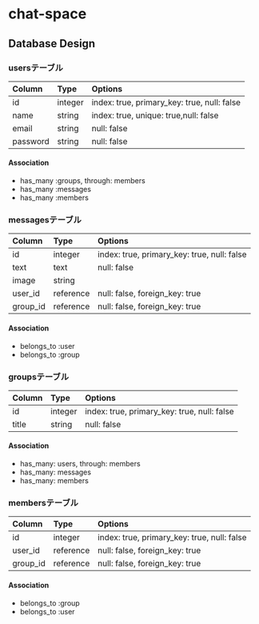 chat-space
==========

## Database Design
### usersテーブル
|Column|Type|Options|
|:-----|:---|:------|
|id|integer|index: true, primary_key: true, null: false|
|name|string|index: true, unique: true,null: false|
|email|string|null: false|
|password|string|null: false|

#### Association
- has_many :groups, through: members
- has_many :messages
- has_many :members


### messagesテーブル
|Column|Type|Options|
|:-----|:---|:------|
|id|integer|index: true, primary_key: true, null: false|
|text|text|null: false|
|image|string||
|user_id|reference|null: false, foreign_key: true|
|group_id|reference|null: false, foreign_key: true|

#### Association
- belongs_to :user
- belongs_to :group


### groupsテーブル
|Column|Type|Options|
|:-----|:---|:------|
|id|integer|index: true, primary_key: true, null: false|
|title|string|null: false|

#### Association
- has_many: users, through: members
- has_many: messages
- has_many: members


### membersテーブル
|Column|Type|Options|
|:-----|:---|:------|
|id|integer|index: true, primary_key: true, null: false|
|user_id|reference|null: false, foreign_key: true|
|group_id|reference|null: false, foreign_key: true|

#### Association
- belongs_to :group
- belongs_to :user
